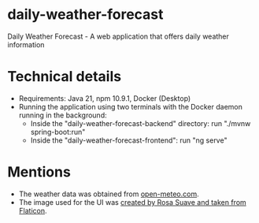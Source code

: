 # daily-weather-forecast

Daily Weather Forecast - A web application that offers daily weather information

# Technical details

- Requirements: Java 21, npm 10.9.1, Docker (Desktop)
- Running the application using two terminals with the Docker daemon running in the background:
	- Inside the "daily-weather-forecast-backend" directory: run "./mvnw spring-boot:run"  
	- Inside the "daily-weather-forecast-frontend": run "ng serve"
	
# Mentions

- The weather data was obtained from [open-meteo.com](https://open-meteo.com/).
- The image used for the UI was [created by Rosa Suave and taken from Flaticon](https://www.flaticon.com/free-icon/weather-forecast_9176568?term=weather&page=1&position=25&origin=search&related_id=9176568).
